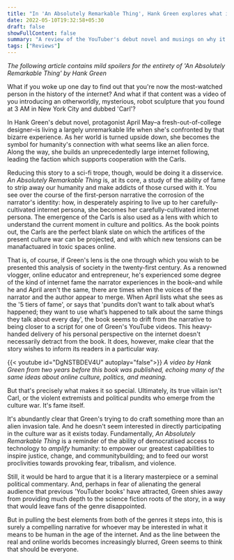 ```yaml
---
title: "In 'An Absolutely Remarkable Thing', Hank Green explores what it means to be human in the internet age"
date: 2022-05-10T19:32:58+05:30
draft: false
showFullContent: false
summary: "A review of the YouTuber's debut novel and musings on why it's a must-read for anyone interested in the implications of technology on humanity."
tags: ["Reviews"]
---
```


_The following article contains mild spoilers for the entirety of 'An Absolutely Remarkable Thing' by Hank Green_

What if you woke up one day to find out that you're now the most-watched person in the history of the internet? And what if that content was a video of you introducing an otherworldly, mysterious, robot sculpture that you found at 3 AM in New York City and dubbed 'Carl'?

In Hank Green's debut novel, protagonist April May–a fresh-out-of-college designer–is living a largely unremarkable life when she's confronted by that bizarre experience. As her world is turned upside down, she becomes the symbol for humanity's connection with what seems like an alien force. Along the way, she builds an unprecedentedly large internet following, leading the faction which supports cooperation with the Carls.

Reducing this story to a sci-fi trope, though, would be doing it a disservice. _An Absolutely Remarkable Thing_ is, at its core, a study of the ability of fame to strip away our humanity and make addicts of those cursed with it. You see over the course of the first-person narrative the corrosion of the narrator's identity: how, in desperately aspiring to live up to her carefully-cultivated internet persona, she becomes her carefully-cultivated internet persona. The emergence of the Carls is also used as a lens with which to understand the current moment in culture and politics. As the book points out, the Carls are the perfect blank slate on which the artifices of the present culture war can be projected, and with which new tensions can be manafactuared in toxic spaces online.

That is, of course, if Green's lens is the one through which you wish to be presented this analysis of society in the twenty-first century. As a renowned vlogger, online educator and entrepreneur, he's experienced some degree of the kind of internet fame the narrator experiences in the book–and while he and April aren't the same, there are times when the voices of the narrator and the author appear to merge. When April lists what she sees as the '5 tiers of fame', or says that 'pundits don’t want to talk about what’s happened; they want to use what’s happened to talk about the same things they talk about every day', the book seems to drift from the narrative to being closer to a script for one of Green's YouTube videos. This heavy-handed delivery of his personal perspective on the internet doesn't necessarily detract from the book. It does, however, make clear that the story wishes to inform its readers in a particular way.

{{< youtube id="DgNSTBDEV4U" autoplay="false">}}
_A video by Hank Green from two years before this book was published, echoing many of the same ideas about online culture, politics, and meaning._

But that's precisely what makes it so special. Ultimately, its true villain isn't Carl, or the violent extremists and political pundits who emerge from the culture war. It's fame itself.

It's abundantly clear that Green's trying to do craft something more than an alien invasion tale. And he doesn't seem interested in directly participating in the culture war as it exists today. Fundamentally, _An Absolutely Remarkable Thing_ is a reminder of the ability of democratised access to technology to _amplify_ humanity: to empower our greatest capabilities to inspire justice, change, and communitybuilding; and to feed our worst proclivities towards provoking fear, tribalism, and violence.

Still, it would be hard to argue that it is a literary masterpiece or a seminal political commentary. And, perhaps in fear of alienating the general audience that previous 'YouTuber books' have attracted, Green shies away from providing much depth to the science fiction roots of the story, in a way that would leave fans of the genre disappointed.

But in pulling the best elements from both of the genres it steps into, this is surely a compelling narrative for whoever may be interested in what it means to be human in the age of the internet. And as the line between the real and online worlds becomes increasingly blurred, Green seems to think that should be everyone.
